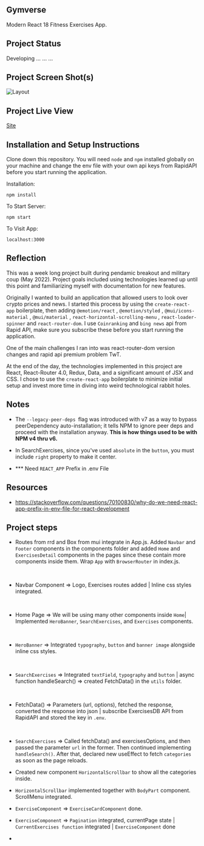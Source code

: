## Gymverse

Modern React 18 Fitness Exercises App.

## Project Status

Developing ... ... ...

## Project Screen Shot(s)

![Layout]()

## Project Live View

[Site]()

## Installation and Setup Instructions

Clone down this repository. You will need `node` and `npm` installed globally on your machine and change the env file with your own api keys from RapidAPI before you start running the application.

Installation:

`npm install`

To Start Server:

`npm start`

To Visit App:

`localhost:3000`

## Reflection

This was a week long project built during pendamic breakout and military coup (May 2022). Project goals included using technologies learned up until this point and familiarizing myself with documentation for new features.

Originally I wanted to build an application that allowed users to look over crypto prices and news. I started this process by using the `create-react-app` boilerplate, then adding `@emotion/react` , `@emotion/styled` , `@mui/icons-material` , `@mui/material` , `react-horizontal-scrolling-menu` , `react-loader-spinner` and `react-router-dom`. I use `Coinranking` and `bing news` api from Rapid API, make sure you subscribe these before you start running the application.

One of the main challenges I ran into was react-router-dom version changes and rapid api premium problem TwT.

At the end of the day, the technologies implemented in this project are React, React-Router 4.0, Redux, Data, and a significant amount of JSX and CSS. I chose to use the `create-react-app` boilerplate to minimize initial setup and invest more time in diving into weird technological rabbit holes.

## Notes

- The `--legacy-peer-deps `flag was introduced with v7 as a way to bypass peerDependency auto-installation; it tells NPM to ignore peer deps and proceed with the installation anyway. <b>This is how things used to be with NPM v4 thru v6.</b>

- In SearchExercises, since you've used `absolute` in the `button`, you must include `right` property to make it center.

- \*\*\* Need `REACT_APP` Prefix in .env File

## Resources 

- https://stackoverflow.com/questions/70100830/why-do-we-need-react-app-prefix-in-env-file-for-react-development

## Project steps

- Routes from rrd and Box from mui integrate in App.js. Added `Navbar` and `Footer` components in the components folder and added `Home` and `ExercisesDetail` components in the pages since these contain more components inside them. Wrap `App` with `BrowserRouter` in index.js.
<br/>

- Navbar Component => Logo, Exercises routes added | Inline css styles integrated.
<br/>

- Home Page => We will be using many other components inside `Home`| Implemented `HeroBanner`, `SearchExercises`, and `Exercises` components.
<br/>

- `HeroBanner` => Integrated `typography`, `button` and `banner image` alongside inline css styles.
<br/>

- `SearchExercises` => Integrated `textField`, `typography` and `button` | async function handleSearch() => created FetchData() in the `utils` folder.
<br/>

- FetchData() => Parameters (url, options), fetched the response, converted the response into json | subscribe ExercisesDB API from RapidAPI and stored the key in `.env`.
<br/>

- `SearchExercises` => Called fetchData() and exercisesOptions, and then passed the parameter `url` in the former. Then continued implementing `handleSearch()`. After that, declared new useEffect to fetch `categories` as soon as the page reloads.

- Created new component `HorizontalScrollbar` to show all the categories inside.

- `HorizontalScrollbar` implemented together with `BodyPart` component. ScrollMenu integrated.

- `ExerciseComponent` => `ExerciseCardComponent` done.

- `ExerciseComponent` => `Pagination` integrated, currentPage state | `CurrentExercises function` integrated | `ExerciseComponent` done

-


